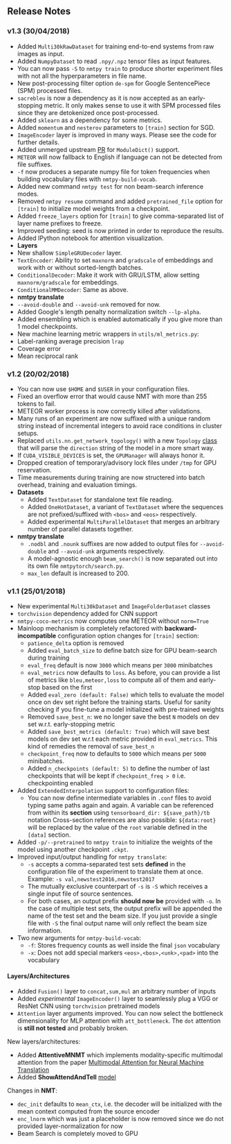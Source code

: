 ## Release Notes

### v1.3 (30/04/2018)

 - Added `Multi30kRawDataset` for training end-to-end systems from raw images as input.
 - Added `NumpyDataset` to read `.npy/.npz` tensor files as input features.
 - You can now pass `-S` to `nmtpy train` to produce shorter experiment files with not all the hyperparameters in file name.
 - New post-processing filter option `de-spm` for Google SentencePiece (SPM) processed files.
 - `sacrebleu` is now a dependency as it is now accepted as an early-stopping metric.
 It only makes sense to use it with SPM processed files since they are detokenized
 once post-processed.
 - Added `sklearn` as a dependency for some metrics.
 - Added `momentum` and `nesterov` parameters to `[train]` section for SGD.
 - `ImageEncoder` layer is improved in many ways. Please see the code for further details.
 - Added unmerged upstream [PR](https://github.com/pytorch/pytorch/pull/5297/files) for `ModuleDict()` support.
 - `METEOR` will now fallback to English if language can not be detected from file suffixes.
 - `-f` now produces a separate numpy file for token frequencies when building vocabulary files with `nmtpy-build-vocab`.
 - Added new command `nmtpy test` for non beam-search inference modes.
 - Removed `nmtpy resume` command and added `pretrained_file` option for `[train]` to initialize model weights from a checkpoint.
 - Added `freeze_layers` option for `[train]` to give comma-separated list of layer name prefixes to freeze.
 - Improved seeding: seed is now printed in order to reproduce the results.
 - Added IPython notebook for attention visualization.
 - **Layers**
  - New shallow `SimpleGRUDecoder` layer.
  - `TextEncoder`: Ability to set `maxnorm` and `gradscale` of embeddings and work with or without sorted-length batches.
  - `ConditionalDecoder`: Make it work with GRU/LSTM, allow setting `maxnorm/gradscale` for embeddings.
  - `ConditionalMMDecoder`: Same as above.
 - **nmtpy translate**
  - `--avoid-double` and `--avoid-unk` removed for now.
  - Added Google's length penalty normalization switch `--lp-alpha`.
  - Added ensembling which is enabled automatically if you give more than 1 model checkpoints.
 - New machine learning metric wrappers in `utils/ml_metrics.py`:
  - Label-ranking average precision `lrap`
  - Coverage error
  - Mean reciprocal rank

### v1.2 (20/02/2018)

 - You can now use `$HOME` and `$USER` in your configuration files.
 - Fixed an overflow error that would cause NMT with more than 255 tokens to fail.
 - METEOR worker process is now correctly killed after validations.
 - Many runs of an experiment are now suffixed with a unique random string instead of incremental integers to avoid race conditions in cluster setups.
 - Replaced `utils.nn.get_network_topology()` with a new `Topology` [class](nmtpytorch/utils/topology.py) that will parse the `direction` string of the model in a more smart way.
 - If `CUDA_VISIBLE_DEVICES` is set, the `GPUManager` will always honor it.
 - Dropped creation of temporary/advisory lock files under `/tmp` for GPU reservation.
 - Time measurements during training are now structered into batch overhead, training and evaluation timings.
 - **Datasets**
   - Added `TextDataset` for standalone text file reading.
   - Added `OneHotDataset`, a variant of `TextDataset` where the sequences are not prefixed/suffixed with `<bos>` and `<eos>` respectively.
   - Added experimental `MultiParallelDataset` that merges an arbitrary number of parallel datasets together.
 - **nmtpy translate**
   - `.nodbl` and `.nounk` suffixes are now added to output files for `--avoid-double` and `--avoid-unk` arguments respectively.
   - A model-agnostic enough `beam_search()` is now separated out into its own file `nmtpytorch/search.py`.
   - `max_len` default is increased to 200.

### v1.1 (25/01/2018)

 - New experimental `Multi30kDataset` and `ImageFolderDataset` classes
 - `torchvision` dependency added for CNN support
 - `nmtpy-coco-metrics` now computes one METEOR without `norm=True`
 - Mainloop mechanism is completely refactored with **backward-incompatible**
   configuration option changes for `[train]` section:
    - `patience_delta` option is removed
    - Added `eval_batch_size` to define batch size for GPU beam-search during training
    - `eval_freq` default is now `3000` which means per `3000` minibatches
    - `eval_metrics` now defaults to `loss`. As before, you can provide a list
      of metrics like `bleu,meteor,loss` to compute all of them and early-stop
      based on the first
    - Added `eval_zero (default: False)` which tells to evaluate the model
      once on dev set right before the training starts. Useful for sanity
      checking if you fine-tune a model initialized with pre-trained weights
    - Removed `save_best_n`: we no longer save the best `N` models on dev set
      w.r.t. early-stopping metric
    - Added `save_best_metrics (default: True)` which will save best models
      on dev set w.r.t each metric provided in `eval_metrics`. This kind of
      remedies the removal of `save_best_n`
    - `checkpoint_freq` now to defaults to `5000` which means per `5000`
      minibatches.
    - Added `n_checkpoints (default: 5)` to define the number of last
      checkpoints that will be kept if `checkpoint_freq > 0` i.e. checkpointing enabled
  - Added `ExtendedInterpolation` support to configuration files:
    - You can now define intermediate variables in `.conf` files to avoid
      typing same paths again and again. A variable can be referenced
      from within its **section** using `tensorboard_dir: ${save_path}/tb` notation
      Cross-section references are also possible: `${data:root}` will be replaced
      by the value of the `root` variable defined in the `[data]` section.
  - Added `-p/--pretrained` to `nmtpy train` to initialize the weights of
    the model using another checkpoint `.ckpt`.
  - Improved input/output handling for `nmtpy translate`:
    - `-s` accepts a comma-separated test sets **defined** in the configuration
      file of the experiment to translate them at once. Example: `-s val,newstest2016,newstest2017`
    - The mutually exclusive counterpart of `-s` is `-S` which receives a
      single input file of source sentences.
    - For both cases, an output prefix **should now be** provided with `-o`.
      In the case of multiple test sets, the output prefix will be appended
      the name of the test set and the beam size. If you just provide a single file with `-S`
      the final output name will only reflect the beam size information.
 - Two new arguments for `nmtpy-build-vocab`:
    - `-f`: Stores frequency counts as well inside the final `json` vocabulary
    - `-x`: Does not add special markers `<eos>,<bos>,<unk>,<pad>` into the vocabulary

#### Layers/Architectures

 - Added `Fusion()` layer to `concat,sum,mul` an arbitrary number of inputs
 - Added *experimental* `ImageEncoder()` layer to seamlessly plug a VGG or ResNet
   CNN using `torchvision` pretrained models
 - `Attention` layer arguments improved. You can now select the bottleneck
   dimensionality for MLP attention with `att_bottleneck`. The `dot`
   attention is **still not tested** and probably broken.

New layers/architectures:

 - Added **AttentiveMNMT** which implements modality-specific multimodal attention
   from the paper [Multimodal Attention for Neural Machine Translation](https://arxiv.org/abs/1609.03976)
 - Added **ShowAttendAndTell** [model](http://www.jmlr.org/proceedings/papers/v37/xuc15.pdf)

Changes in **NMT**:

  - `dec_init` defaults to `mean_ctx`, i.e. the decoder will be initialized
    with the mean context computed from the source encoder
  - `enc_lnorm` which was just a placeholder is now removed since we do not
    provided layer-normalization for now
  - Beam Search is completely moved to GPU
